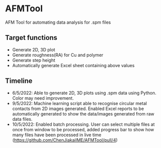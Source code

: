 # AFMTool
AFM Tool for automating data analysis for  .spm files

## Target functions
- Generate 2D, 3D plot
- Generate roughness(RA) for Cu and polymer 
- Generate step height
- Automatically generate Excel sheet containing above values


## Timeline
- 6/5/2022: Able to generate 2D, 3D plots using .spm data using Python. Color may need improvement.
- 9/5/2022: Machine learning script able to recognise circular metal contacts from 2D images generated. Enabled Excel reports to be automatically generated to show the data/images generated from raw data files.
- 10/5/2022: Enabled batch processing. User can select multiple files at once from window to be processed, added progress bar to show how many files have been processed in live time (https://github.com/ChenJiakaiIME/AFMTool/pull/4)
